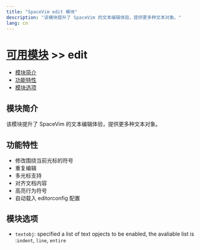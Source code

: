 ```yaml
---
title: "SpaceVim edit 模块"
description: "该模块提升了 SpaceVim 的文本编辑体验，提供更多种文本对象。"
lang: cn
---
```


# [可用模块](../) >> edit

<!-- vim-markdown-toc GFM -->

- [模块简介](#模块简介)
- [功能特性](#功能特性)
- [模块选项](#模块选项)

<!-- vim-markdown-toc -->

## 模块简介

该模块提升了 SpaceVim 的文本编辑体验，提供更多种文本对象。

## 功能特性

- 修改围绕当前光标的符号
- 重复编辑
- 多光标支持
- 对齐文档内容
- 高亮行为符号
- 自动载入 editorconfig 配置

## 模块选项

- `textobj`: specified a list of text opjects to be enabled, the avaliable list is :`indent`, `line`, `entire`
